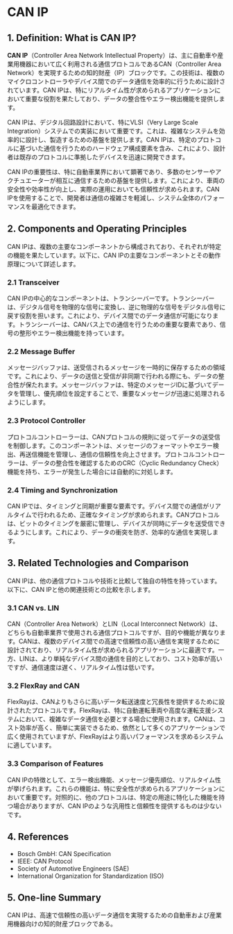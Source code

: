 # CAN IP

## 1. Definition: What is **CAN IP**?
**CAN IP**（Controller Area Network Intellectual Property）は、主に自動車や産業用機器において広く利用される通信プロトコルであるCAN（Controller Area Network）を実現するための知的財産（IP）ブロックです。この技術は、複数のマイクロコントローラやデバイス間でのデータ通信を効率的に行うために設計されています。CAN IPは、特にリアルタイム性が求められるアプリケーションにおいて重要な役割を果たしており、データの整合性やエラー検出機能を提供します。

CAN IPは、デジタル回路設計において、特にVLSI（Very Large Scale Integration）システムでの実装において重要です。これは、複雑なシステムを効率的に設計し、製造するための基盤を提供します。CAN IPは、特定のプロトコルに基づいた通信を行うためのハードウェア構成要素を含み、これにより、設計者は既存のプロトコルに準拠したデバイスを迅速に開発できます。

CAN IPの重要性は、特に自動車業界において顕著であり、多数のセンサーやアクチュエーターが相互に通信するための基盤を提供します。これにより、車両の安全性や効率性が向上し、実際の運用においても信頼性が求められます。CAN IPを使用することで、開発者は通信の複雑さを軽減し、システム全体のパフォーマンスを最適化できます。

## 2. Components and Operating Principles
CAN IPは、複数の主要なコンポーネントから構成されており、それぞれが特定の機能を果たしています。以下に、CAN IPの主要なコンポーネントとその動作原理について詳述します。

### 2.1 Transceiver
CAN IPの中心的なコンポーネントは、トランシーバーです。トランシーバーは、デジタル信号を物理的な信号に変換し、逆に物理的な信号をデジタル信号に戻す役割を担います。これにより、デバイス間でのデータ通信が可能になります。トランシーバーは、CANバス上での通信を行うための重要な要素であり、信号の整形やエラー検出機能を持っています。

### 2.2 Message Buffer
メッセージバッファは、送受信されるメッセージを一時的に保存するための領域です。これにより、データの送信と受信が非同期で行われる際にも、データの整合性が保たれます。メッセージバッファは、特定のメッセージIDに基づいてデータを管理し、優先順位を設定することで、重要なメッセージが迅速に処理されるようにします。

### 2.3 Protocol Controller
プロトコルコントローラーは、CANプロトコルの規則に従ってデータの送受信を制御します。このコンポーネントは、メッセージのフォーマットやエラー検出、再送信機能を管理し、通信の信頼性を向上させます。プロトコルコントローラーは、データの整合性を確認するためのCRC（Cyclic Redundancy Check）機能を持ち、エラーが発生した場合には自動的に対処します。

### 2.4 Timing and Synchronization
CAN IPでは、タイミングと同期が重要な要素です。デバイス間での通信がリアルタイムで行われるため、正確なタイミングが求められます。CANプロトコルは、ビットのタイミングを厳密に管理し、デバイスが同時にデータを送受信できるようにします。これにより、データの衝突を防ぎ、効率的な通信を実現します。

## 3. Related Technologies and Comparison
CAN IPは、他の通信プロトコルや技術と比較して独自の特性を持っています。以下に、CAN IPと他の関連技術との比較を示します。

### 3.1 CAN vs. LIN
CAN（Controller Area Network）とLIN（Local Interconnect Network）は、どちらも自動車業界で使用される通信プロトコルですが、目的や機能が異なります。CANは、複数のデバイス間での高速で信頼性の高い通信を実現するために設計されており、リアルタイム性が求められるアプリケーションに最適です。一方、LINは、より単純なデバイス間の通信を目的としており、コスト効率が高いですが、通信速度は遅く、リアルタイム性は低いです。

### 3.2 FlexRay and CAN
FlexRayは、CANよりもさらに高いデータ転送速度と冗長性を提供するために設計されたプロトコルです。FlexRayは、特に自動運転車両や高度な運転支援システムにおいて、複雑なデータ通信を必要とする場合に使用されます。CANは、コスト効率が高く、簡単に実装できるため、依然として多くのアプリケーションで広く使用されていますが、FlexRayはより高いパフォーマンスを求めるシステムに適しています。

### 3.3 Comparison of Features
CAN IPの特徴として、エラー検出機能、メッセージ優先順位、リアルタイム性が挙げられます。これらの機能は、特に安全性が求められるアプリケーションにおいて重要です。対照的に、他のプロトコルは、特定の用途に特化した機能を持つ場合がありますが、CAN IPのような汎用性と信頼性を提供するものは少ないです。

## 4. References
- Bosch GmbH: CAN Specification
- IEEE: CAN Protocol
- Society of Automotive Engineers (SAE)
- International Organization for Standardization (ISO)

## 5. One-line Summary
CAN IPは、高速で信頼性の高いデータ通信を実現するための自動車および産業用機器向けの知的財産ブロックである。